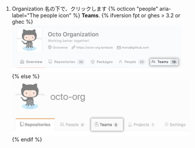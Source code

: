 1. Organization 名の下で、クリックします
{% octicon "people" aria-label="The people icon" %} **Teams**.
  {% ifversion fpt or ghes > 3.2 or ghec %}
  ![OrganizationページのTeamsタブ](/assets/images/help/organizations/organization-teams-tab-with-overview.png)
  {% else %}
  ![OrganizationページのTeamsタブ](/assets/images/help/organizations/organization-teams-tab.png)
  {% endif %}
